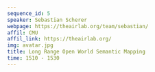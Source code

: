 ```yaml
---
sequence_id: 5
speaker: Sebastian Scherer
webpage: https://theairlab.org/team/sebastian/
affil: CMU
affil_link: https://theairlab.org/
img: avatar.jpg
title: Long Range Open World Semantic Mapping
time: 1510 - 1530
---
```

